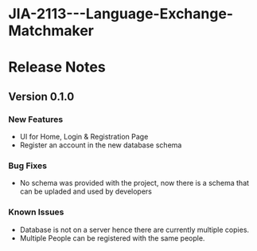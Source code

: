 # JIA-2113---Language-Exchange-Matchmaker

# Release Notes
## Version 0.1.0
### New Features
* UI for Home, Login & Registration Page
* Register an account in the new database schema

### Bug Fixes
* No schema was provided with the project, now there is a schema that can be upladed and used by developers

### Known Issues
* Database is not on a server hence there are currently multiple copies.
* Multiple People can be registered with the same people.
